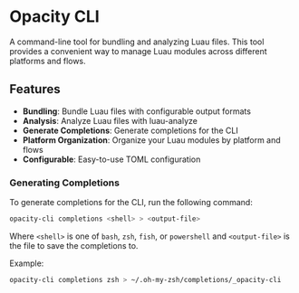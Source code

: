 # Opacity CLI

A command-line tool for bundling and analyzing Luau files. This tool provides a convenient way to manage Luau modules across different platforms and flows.

## Features

- **Bundling**: Bundle Luau files with configurable output formats
- **Analysis**: Analyze Luau files with luau-analyze
- **Generate Completions**: Generate completions for the CLI
- **Platform Organization**: Organize your Luau modules by platform and flows
- **Configurable**: Easy-to-use TOML configuration

### Generating Completions

To generate completions for the CLI, run the following command:

```bash
opacity-cli completions <shell> > <output-file>
```

Where `<shell>` is one of `bash`, `zsh`, `fish`, or `powershell` and `<output-file>` is the file to save the completions to.

Example:

```bash
opacity-cli completions zsh > ~/.oh-my-zsh/completions/_opacity-cli
```